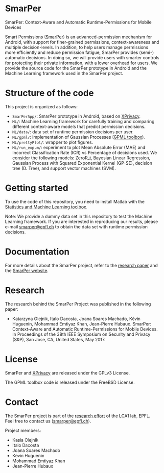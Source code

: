 # SmarPer
SmarPer: Context-Aware and Automatic Runtime-Permissions for Mobile Devices

Smart Permissions ([SmarPer](https://spism.epfl.ch/smarper/)) is an advanced-permission mechanism for Android, with support for finer-grained permissions, context-awareness and multiple decision-levels. In addition, to help users manage permissions more efficiently and reduce permission fatigue, SmarPer provides (semi-) automatic decisions. In doing so, we will provide users with smarter controls for protecting their private information, with a lower overhead for users. We provide the source code for the SmarPer prototype in Android and the Machine Learning framework used in the SmarPer project.

# Structure of the code
This project is organized as follows:
- `SmarPerApp/`: SmarPer prototype in Android, based on [XPrivacy](https://github.com/M66B/XPrivacy).
- `ML/`: Machine Learning framework for carefully training and comparing different context-aware models that predict permission decisions. 
- `ML/data/`: data set of runtime permission decisions per user.
- `ML/gpml/`: implementation of Gaussian Processes ([GPML toolbox](http://www.gaussianprocess.org/gpml/code/matlab/doc/)).
- `ML/prettyPlot/`: wrapper to plot figures.
- `ML/run_exp.m/`: experiment to plot Mean Absolute Error (MAE) and Incorrect Classification Rate (ICR) vs Percentage of decisions used. We consider the following models: ZeroR_t, Bayesian Linear Regression, Gaussian Process with Squared Exponential Kernel (GP-SE), decision tree (D. Tree), and support vector machines (SVM).

# Getting started
To use the code of this repository, you need to install Matlab with the [Statistics and Machine Learning toolbox](https://www.mathworks.com/help/stats/?requestedDomain=www.mathworks.com&nocookie=true). 

Note: We provide a dummy data set in this repository to test the Machine Learning framework. If you are interested in reproducing our results, please e-mail smarper@epfl.ch to obtain the data set with runtime permission decisions.

# Documentation
For more details about the SmarPer project, refer to the [research paper](https://hal.archives-ouvertes.fr/hal-01489684) and the [SmarPer website](https://spism.epfl.ch/smarper/).

# Research
The research behind the SmarPer Project was published in the following paper:
- Katarzyna Olejnik, Italo Dacosta, Joana Soares Machado, Kévin Huguenin, Mohammad Emtiyaz Khan, Jean-Pierre Hubaux. SmarPer: Context-Aware and Automatic Runtime-Permissions for Mobile Devices. In Proceedings of the 38th IEEE Symposium on Security and Privacy (S&P), San Jose, CA, United States, May 2017.

# License
SmarPer and [XPrivacy](https://github.com/M66B/XPrivacy) are released under the GPLv3 License.

The GPML toolbox code is released under the FreeBSD License.

# Contact
The SmarPer project is part of the [research effort](http://lca.epfl.ch/projects/privacy-mobile-pervasive/) of the LCA1 lab, EPFL. Feel free to contact us (smarper@epfl.ch).

Project members:
- Kasia Olejnik
- Italo Dacosta
- Joana Soares Machado
- Kevin Huguenin
- Mohammad Emtiyaz Khan
- Jean-Pierre Hubaux
